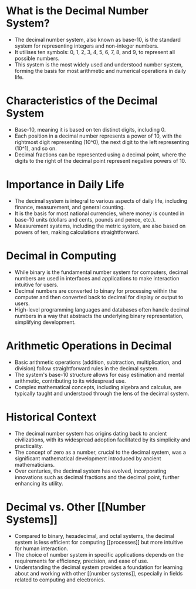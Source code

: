 # What is the Decimal Number System?
- The decimal number system, also known as base-10, is the standard system for representing integers and non-integer numbers.
- It utilises ten symbols: 0, 1, 2, 3, 4, 5, 6, 7, 8, and 9, to represent all possible numbers.
- This system is the most widely used and understood number system, forming the basis for most arithmetic and numerical operations in daily life.

# Characteristics of the Decimal System
- Base-10, meaning it is based on ten distinct digits, including 0.
- Each position in a decimal number represents a power of 10, with the rightmost digit representing \(10^0\), the next digit to the left representing \(10^1\), and so on.
- Decimal fractions can be represented using a decimal point, where the digits to the right of the decimal point represent negative powers of 10.

# Importance in Daily Life
- The decimal system is integral to various aspects of daily life, including finance, measurement, and general counting.
- It is the basis for most national currencies, where money is counted in base-10 units (dollars and cents, pounds and pence, etc.).
- Measurement systems, including the metric system, are also based on powers of ten, making calculations straightforward.

# Decimal in Computing
- While binary is the fundamental number system for computers, decimal numbers are used in interfaces and applications to make interaction intuitive for users.
- Decimal numbers are converted to binary for processing within the computer and then converted back to decimal for display or output to users.
- High-level programming languages and databases often handle decimal numbers in a way that abstracts the underlying binary representation, simplifying development.

# Arithmetic Operations in Decimal
- Basic arithmetic operations (addition, subtraction, multiplication, and division) follow straightforward rules in the decimal system.
- The system's base-10 structure allows for easy estimation and mental arithmetic, contributing to its widespread use.
- Complex mathematical concepts, including algebra and calculus, are typically taught and understood through the lens of the decimal system.

# Historical Context
- The decimal number system has origins dating back to ancient civilizations, with its widespread adoption facilitated by its simplicity and practicality.
- The concept of zero as a number, crucial to the decimal system, was a significant mathematical development introduced by ancient mathematicians.
- Over centuries, the decimal system has evolved, incorporating innovations such as decimal fractions and the decimal point, further enhancing its utility.

# Decimal vs. Other [[Number Systems]]
- Compared to binary, hexadecimal, and octal systems, the decimal system is less efficient for computing [[processes]] but more intuitive for human interaction.
- The choice of number system in specific applications depends on the requirements for efficiency, precision, and ease of use.
- Understanding the decimal system provides a foundation for learning about and working with other [[number systems]], especially in fields related to computing and electronics.